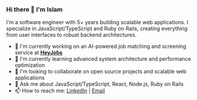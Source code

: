 ### Hi there 👋 I'm Islam

I'm a software engineer with 5+ years building scalable web applications. I specialize in JavaScript/TypeScript and Ruby on Rails, creating everything from user interfaces to robust backend architectures.

- 🔭 I'm currently working on an AI-powered job matching and screening service at **[HeyJobs](http://github.com/heyjobs)**
- 🌱 I'm currently learning advanced system architecture and performance optimization
- 👯 I'm looking to collaborate on open source projects and scalable web applications
- 💬 Ask me about JavaScript/TypeScript, React, Node.js, Ruby on Rails
- 📫 How to reach me: [LinkedIn](https://linkedin.com/in/yourprofile) | [Email](mailto:your.email@example.com)

<!--
![GitHub stats](https://github-readme-stats.vercel.app/api?username=islamhanafi94&show_icons=true&theme=radical)
-->

<!--
**islamhanafi94/islamhanafi94** is a ✨ _special_ ✨ repository because its `README.md` (this file) appears on your GitHub profile.
-->
